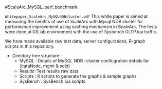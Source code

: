 #ScaleArc_MySQL_perf_benchmark

``Whitepaper_ScaleArc_MySQLNDBcluster.pdf``
This white paper is aimed at measuring the benifits of use of ScaleArc with Mysql NDB cluster for performance improvement using caching mechanism in ScaleArc. The tests were done at GS lab environment with the use of Sysbench OLTP.lua traffic.

We have made available raw test data, server configurations, R-graph scripts in this repository.

* Directory tree structure :
    - MySQL : Details of MySQL NDB -cluster confiugration details for (dataNode, mgmt & sqld)
    - Results :Test results raw data 
    - Scripts : R scripts to generate the graphs & sample graphs 
    - SysBench : SysBench lua scripts 





    
    
    
  
